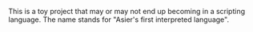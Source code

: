 This is a toy project that may or may not end up becoming in a scripting language.
The name stands for "Asier's first interpreted language".